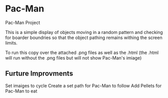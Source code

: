 # Pac-Man
Pac-Man Project

This is a simple display of objects moving in a random pattern and checking for boarder boundries so that the object pathing remains withing the screen limits. 

To run this copy over the attached .png files as well as the .html (the .html will run without the .png files but will not show Pac-Man's imiage)

## Furture Improvments
Set imaiges to cycle
Create a set path for Pac-Man to follow
Add Pellets for Pac-Man to eat

